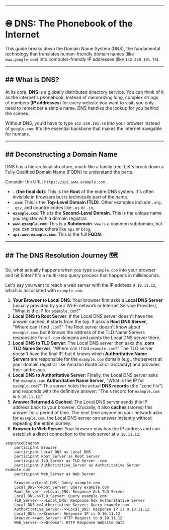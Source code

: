 -----

# 🌐 DNS: The Phonebook of the Internet

This guide breaks down the Domain Name System (DNS), the fundamental technology that translates human-friendly domain names (like `www.google.com`) into computer-friendly IP addresses (like `142.250.191.78`).

-----

## \#\# What is DNS?

At its core, **DNS** is a globally distributed directory service. You can think of it as the internet's phonebook. Instead of memorizing long, complex strings of numbers (**IP addresses**) for every website you want to visit, you only need to remember a simple name. DNS handles the lookup for you behind the scenes.

Without DNS, you'd have to type `142.250.191.78` into your browser instead of `google.com`. It's the essential backbone that makes the internet navigable for humans.

-----

## \#\# Deconstructing a Domain Name

DNS has a hierarchical structure, much like a family tree. Let's break down a Fully Qualified Domain Name (FQDN) to understand the parts.

Consider the URL: `https://api.www.example.com.`

  * **`.` (the final dot)**: This is the **Root** of the entire DNS system. It's often invisible in browsers but is technically part of the name.
  * **`.com`**: This is the **Top-Level Domain (TLD)**. Other examples include `.org`, `.gov`, and country codes like `.us` or `.in`.
  * **`example.com`**: This is the **Second-Level Domain**. This is the unique name you register with a domain registrar.
  * **`www.example.com`**: This is a **Subdomain**. `www` is a common subdomain, but you can create others like `api` or `blog`.
  * **`api.www.example.com`**: This is the full **FQDN**.

-----

## \#\# The DNS Resolution Journey 🗺️

So, what actually happens when you type `example.com` into your browser and hit Enter? It's a multi-step query process that happens in milliseconds.

Let's say you want to reach a web server with the IP address `9.10.11.12`, which is associated with `example.com`.

1.  **Your Browser to Local DNS**: Your browser first asks a **Local DNS Server** (usually provided by your Wi-Fi network or Internet Service Provider), "What is the IP for `example.com`?"
2.  **Local DNS to Root Server**: If the Local DNS server doesn't have the answer cached, it starts from the top. It asks a **Root DNS Server**, "Where can I find `.com`?" The Root server doesn't know about `example.com`, but it knows the address of the TLD Name Servers responsible for all `.com` domains and points the Local DNS server there.
3.  **Local DNS to TLD Server**: The Local DNS server then asks the **.com TLD Name Server**, "Where can I find `example.com`?" The TLD server doesn't have the final IP, but it knows which **Authoritative Name Servers** are responsible for the `example.com` domain (e.g., the servers at your domain registrar like Amazon Route 53 or GoDaddy) and provides their addresses.
4.  **Local DNS to Authoritative Server**: Finally, the Local DNS server asks the `example.com` **Authoritative Name Server**, "What is the IP for `example.com`?" This server holds the actual **DNS records** (the "zone file") and responds with the definitive answer: "The `A` record for `example.com` is `9.10.11.12`."
5.  **Answer Returned & Cached**: The Local DNS server sends this IP address back to your browser. Crucially, it also **caches** (stores) this answer for a period of time. The next time anyone on your network asks for `example.com`, the Local DNS server can answer instantly without repeating the entire journey.
6.  **Browser to Web Server**: Your browser now has the IP address and can establish a direct connection to the web server at `9.10.11.12`.

<!-- end list -->

```mermaid
sequenceDiagram
    participant Browser
    participant Local_DNS as Local DNS
    participant Root_Server as Root Server
    participant TLD_Server as TLD Server .com
    participant Authoritative_Server as Authoritative Server example.com
    participant Web_Server as Web Server

    Browser->>Local_DNS: Query example.com
    Local_DNS->>Root_Server: Query example.com
    Root_Server-->>Local_DNS: Response Ask TLD Server
    Local_DNS->>TLD_Server: Query example.com
    TLD_Server-->>Local_DNS: Response Ask Authoritative Server
    Local_DNS->>Authoritative_Server: Query example.com
    Authoritative_Server-->>Local_DNS: Response IP is 9.10.11.12
    Local_DNS-->>Browser: Response IP is 9.10.11.12
    Browser->>Web_Server: HTTP Request to 9.10.11.12
    Web_Server-->>Browser: HTTP Response Website Data
```